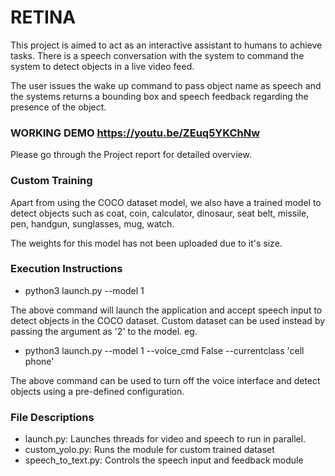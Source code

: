 # RETINA
This project is aimed to act as an interactive assistant to humans to achieve tasks. There is a speech conversation with the system to command the system to detect objects in a live video feed.

The user issues the wake up command to pass object name as speech and the systems returns a bounding box and speech feedback regarding the presence of the object.

### WORKING DEMO https://youtu.be/ZEuq5YKChNw

Please go through the Project report for detailed overview.

### Custom Training

Apart from using the COCO dataset model, we also have a trained model to detect objects such as coat,  coin, calculator, dinosaur, seat belt, missile, pen, handgun, sunglasses, mug, watch.

The weights for this model has not been uploaded due to it's size.

### Execution Instructions

- python3 launch.py --model 1

The above command will launch the application and accept speech input to detect objects in the COCO dataset. Custom dataset can be used instead by passing the argument as '2' to the model. eg.

-  python3 launch.py --model 1 --voice_cmd False --currentclass 'cell phone'

The above command can be used to turn off the voice interface and detect objects using a pre-defined configuration.

### File Descriptions

- launch.py: Launches threads for video and speech to run in parallel.
- custom_yolo.py: Runs the module for custom trained dataset
- speech_to_text.py: Controls the speech input and feedback module
